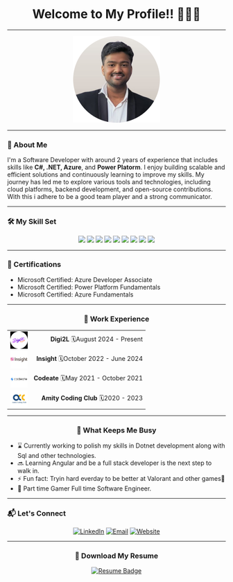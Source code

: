 <div align="center">
  <h1>Welcome to My Profile!! 🧑🏻‍💻</h1>
</div>

---

<div align="center">
  <img src="https://github.com/iamshubh22/iamshubh22/blob/main/Shubh%20Circle.jpeg" width="200" height="200"/><br>
</div>

---

### 👋 About Me
I'm a Software Developer with around 2 years of experience that includes skills like **C#, .NET, Azure**, and **Power Platorm**. I enjoy building scalable and efficient solutions and continuously learning to improve my skills. My journey has led me to explore various tools and technologies, including cloud platforms, backend development, and open-source contributions. With this i adhere to be a good team player and a strong communicator. 

---

### 🛠️ My Skill Set
<p align="center">  
  <img src="https://img.shields.io/badge/dotnet-%23F05033?style=for-the-badge&logo=.NET&logoColor=white"/>
  <img src="https://img.shields.io/badge/C Sharp-3670A0?style=for-the-badge&logoColor=white"/>
  <img src="https://img.shields.io/badge/SQL-%2300C4CC.svg?style=for-the-badge&logo=mysql&logoColor=white"/>
  <img src="https://img.shields.io/badge/Database-%23F05033.svg?style=for-the-badge&logoColor=white"/>
  <img src="https://img.shields.io/badge/git-3670A0?style=for-the-badge&logo=git&logoColor=white"/>
  <img src="https://img.shields.io/badge/Canva-%2300C4CC.svg?style=for-the-badge&logo=Canva&logoColor=white"/>
  <img src="https://img.shields.io/badge/azure-%23F05033.svg?style=for-the-badge&logo=icloud&logoColor=white"/>
  <img src="https://img.shields.io/badge/java-3670A0?style=for-the-badge&logoColor=ffdd54"/>
  <img src="https://img.shields.io/badge/Power Platform-%2300C4CC.svg?style=for-the-badge&logoColor=white"/>
</p>

---

### 📜 Certifications
- Microsoft Certified: Azure Developer Associate
- Microsoft Certified: Power Platform Fundamentals
- Microsoft Certified: Azure Fundamentals

---

<div align="center">
  <h3>💼 Work Experience</h3>
  
  <table>
    <tr>
      <td align="left">
        <a href="https://www.linkedin.com/company/digi2l1/posts/?feedView=all">
        <img src="https://github.com/iamshubh22/iamshubh22/blob/main/Digi2L.png" alt="Digi2L" width="40" height="40" style="vertical-align: middle;"/> 
        </a>
      </td>
      <td align="right">
      <strong>Digi2L</strong> 🗓️August 2024 - Present
      </td>
      </tr>
      <tr>
      <td align="left">
        <a href="https://www.linkedin.com/company/insight/posts/?feedView=all">
        <img src="https://github.com/iamshubh22/iamshubh22/blob/main/Insight.jpg" alt="Insight Enterprises" width="40" height="40" style="vertical-align: middle;"/> 
        </a>
      </td>
      <td align="right">
      <strong>Insight</strong>  🗓️October 2022 - June 2024
      </td>
    </tr>
    <tr>
      <td align="left">
        <a href="https://www.linkedin.com/company/codeate-connect/posts/?feedView=all">
        <img src="https://github.com/iamshubh22/iamshubh22/blob/main/Codeate.jpg" alt="Codeate" width="40" height="40" style="vertical-align: middle;"/> 
        </a>
      </td>
      <td align="right">
      <strong>Codeate</strong>  🗓️May 2021 - October 2021
      </td>
    </tr>
    <tr>
      <td align="left">
        <a href="https://www.linkedin.com/company/amity-coding-club/posts/?feedView=all">
        <img src="https://github.com/iamshubh22/iamshubh22/blob/main/ACC.jpg" alt="ACC" width="40" height="40" style="vertical-align: middle;"/> 
        </a>
      </td>
      <td align="right">
      <strong>Amity Coding Club</strong>  🗓️2020 - 2023
      </td>
    </tr>
  </table>
</div>


---

<div>
  <h3 align="center">🌟 What Keeps Me Busy</h3>
  <ul>
    <li>⌛ Currently working to polish my skills in Dotnet development along with Sql and other technologies.</li>
    <li>🔜 Learning Angular and be a full stack developer is the next step to walk in.</li>
    <li>⚡ Fun fact: Tryin hard everday to be better at Valorant and other games🥺</li>
    <li>👀 Part time Gamer Full time Software Engineer. 
  </ul>
</div>

---

### 📬 Let's Connect
<div align="center">
  <a href="https://www.linkedin.com/in/shubhkant-dwivedi"><img src="https://img.shields.io/badge/LinkedIn-blue?style=for-the-badge&logo=linkedin&logoColor=white" alt="LinkedIn"/></a>
  <a href="mailto:shubhdwivedimi@gmail.com"><img src="https://img.shields.io/badge/Email-D14836?style=for-the-badge&logo=gmail&logoColor=white" alt="Email"/></a>
  <a href="https://shubhkant-dwivedi.my.canva.site/"><img src="https://img.shields.io/badge/Website-blue?style=for-the-badge" alt="Website"/></a>

---

### 📄 Download My Resume

<p align="center">
  <a href="https://github.com/iamshubh22/iamshubh22/blob/main/Resume--Shubhkant%20Dwivedi.pdf" download>
    <img src="https://img.shields.io/badge/Download%20Resume-PDF-red?style=for-the-badge&logo=adobe&logoColor=white" alt="Resume Badge"/>
  </a>
</p>
